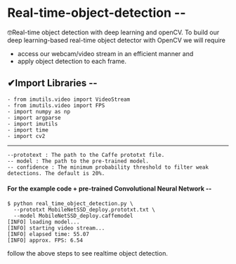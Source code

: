 # Real-time-object-detection -- 
🤓Real-time object detection with deep learning and openCV. To build our deep learning-based real-time object detector with OpenCV we will require

  - access our webcam/video stream in an efficient manner and
  - apply object detection to each frame.
  
## ✔Import Libraries --
    - from imutils.video import VideoStream
    - from imutils.video import FPS
    - import numpy as np
    - import argparse
    - import imutils
    - import time
    - import cv2
____________________________________________________________________________________________________________________________

    --prototext : The path to the Caffe prototxt file.
    -- model : The path to the pre-trained model.
    -- confidence : The minimum probability threshold to filter weak detections. The default is 20%.
    
    
#### For the example code + pre-trained Convolutional Neural Network --

    $ python real_time_object_detection.py \
      --prototxt MobileNetSSD_deploy.prototxt.txt \
      --model MobileNetSSD_deploy.caffemodel
    [INFO] loading model...
    [INFO] starting video stream...
    [INFO] elapsed time: 55.07
    [INFO] approx. FPS: 6.54
follow the above steps to see realtime object detection.

